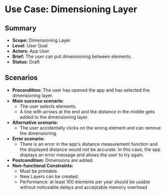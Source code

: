 # Use Case: Dimensioning Layer

## Summary

- **Scope:** Dimensioning Layer
- **Level:** User Goal
- **Actors:** App User
- **Brief:** The user can put dimensioning between elements.
- **Status:** Draft

## Scenarios

- **Precondition:**
  The user has opened the app and has selected the dimensioning layer.
- **Main success scenario:**
  - The user selects elements.
  - A line with arrows at the end and the distance in the middle gets added to the dimensioning layer.
- **Alternative scenario:**
  - The user accidentally clicks on the wrong element and can remove the dimensioning.
- **Error scenario:**
  - There is an error in the app's distance measurement function and the displayed distance would not be accurate.
    In this case, the app displays an error message and allows the user to try again.
- **Postcondition:**
  Dimensions are added.
- **Non-functional Constraints:**
  - Must be printable.
  - New Layers can be created.
  -   Performance: at least 100 elements per year should be usable without noticeable delays and acceptable memory overhead
